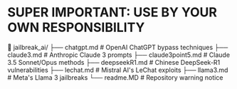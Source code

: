 # SUPER IMPORTANT: USE BY YOUR OWN RESPONSIBILITY


📂 jailbreak_ai/
├── chatgpt.md          # OpenAI ChatGPT bypass techniques
├── claude3.md          # Anthropic Claude 3 prompts
├── claude3point5.md    # Claude 3.5 Sonnet/Opus methods
├── deepseekR1.md       # Chinese DeepSeek-R1 vulnerabilities
├── lechat.md           # Mistral AI's LeChat exploits
├── llama3.md           # Meta's Llama 3 jailbreaks
└── readme.MD           # Repository warning notice

